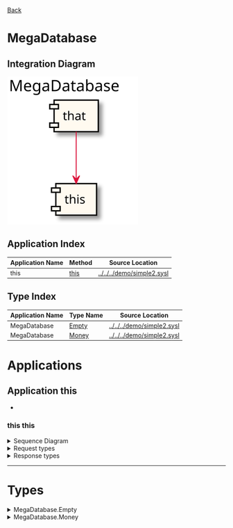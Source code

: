 

[Back](../README.md)


# MegaDatabase

## Integration Diagram
![](../../../images/SecondDivision-MegaDatabase-integration.svg)







## Application Index
| Application Name | Method | Source Location |
----|----|----
this | [this](#this-this) | [../../../demo/simple2.sysl](../../../demo/simple2.sysl)|  

## Type Index
| Application Name | Type Name | Source Location |
----|----|----
MegaDatabase | [Empty](#MegaDatabase.Empty) | [../../../demo/simple2.sysl](../../../demo/simple2.sysl)|
MegaDatabase | [Money](#MegaDatabase.Money) | [../../../demo/simple2.sysl](../../../demo/simple2.sysl)|




# Applications








## Application this

- 







### this this


<details>
<summary>Sequence Diagram</summary>

![](../../../images/SecondDivision-MegaDatabase-this-this.svg)
</details>

<details>
<summary>Request types</summary>

#### Request types

No Request types





</details>
<details>
<summary>Response types</summary>

#### Response types



No Response Types


</details>

---




# Types




<details>
<summary>MegaDatabase.Empty</summary>

### MegaDatabase.Empty

- Empty Empty Empty

![](../../../images/SecondDivision-MegaDatabase-MegaDatabase-emptysimple.svg)

[Full Diagram](../../../images/SecondDivision-MegaDatabase-MegaDatabase-empty.svg)

#### Fields

| Field name | Type | Description |
|----|----|----|

</details>
<details>
<summary>MegaDatabase.Money</summary>

### MegaDatabase.Money

- Money Money Money

![](../../../images/SecondDivision-MegaDatabase-MegaDatabase-moneysimple.svg)

[Full Diagram](../../../images/SecondDivision-MegaDatabase-MegaDatabase-money.svg)

#### Fields

| Field name | Type | Description |
|----|----|----|
| amount | int | |

</details>



<div class="footer">


